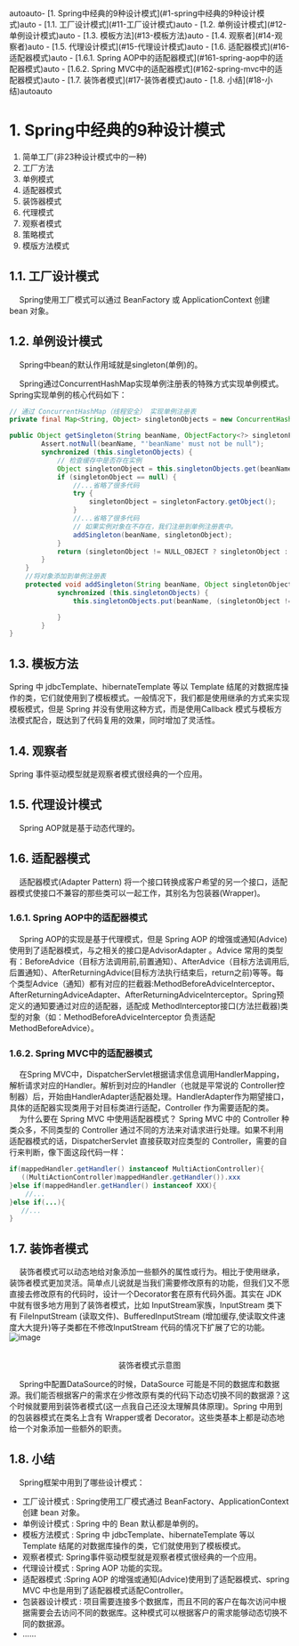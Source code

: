 
<!-- TOC -->autoauto- [1. Spring中经典的9种设计模式](#1-spring中经典的9种设计模式)auto    - [1.1. 工厂设计模式](#11-工厂设计模式)auto    - [1.2. 单例设计模式](#12-单例设计模式)auto    - [1.3. 模板方法](#13-模板方法)auto    - [1.4. 观察者](#14-观察者)auto    - [1.5. 代理设计模式](#15-代理设计模式)auto    - [1.6. 适配器模式](#16-适配器模式)auto        - [1.6.1. Spring AOP中的适配器模式](#161-spring-aop中的适配器模式)auto        - [1.6.2. Spring MVC中的适配器模式](#162-spring-mvc中的适配器模式)auto    - [1.7. 装饰者模式](#17-装饰者模式)auto    - [1.8. 小结](#18-小结)autoauto<!-- /TOC -->




# 1. Spring中经典的9种设计模式
<!--

谈谈Spring中都用到了哪些设计模式？
https://www.cnblogs.com/kyoner/p/10949246.html

Spring
https://zhuanlan.zhihu.com/p/114244039

https://mp.weixin.qq.com/s/w-_D8kU5UbBSVEw0llNCZg

https://mp.weixin.qq.com/s/07A-7BCQz610KIe7ZuvNrQ
-->

1. 简单工厂(非23种设计模式中的一种)
2. 工厂方法
3. 单例模式
4. 适配器模式
5. 装饰器模式
6. 代理模式
7. 观察者模式
8. 策略模式
9. 模版方法模式


## 1.1. 工厂设计模式
&emsp; Spring使用工厂模式可以通过 BeanFactory 或 ApplicationContext 创建 bean 对象。  


## 1.2. 单例设计模式  
&emsp; Spring中bean的默认作用域就是singleton(单例)的。  

&emsp; Spring通过ConcurrentHashMap实现单例注册表的特殊方式实现单例模式。Spring实现单例的核心代码如下：  

```java
// 通过 ConcurrentHashMap（线程安全） 实现单例注册表
private final Map<String, Object> singletonObjects = new ConcurrentHashMap<String, Object>(64);

public Object getSingleton(String beanName, ObjectFactory<?> singletonFactory) {
        Assert.notNull(beanName, "'beanName' must not be null");
        synchronized (this.singletonObjects) {
            // 检查缓存中是否存在实例  
            Object singletonObject = this.singletonObjects.get(beanName);
            if (singletonObject == null) {
                //...省略了很多代码
                try {
                    singletonObject = singletonFactory.getObject();
                }
                //...省略了很多代码
                // 如果实例对象在不存在，我们注册到单例注册表中。
                addSingleton(beanName, singletonObject);
            }
            return (singletonObject != NULL_OBJECT ? singletonObject : null);
        }
    }
    //将对象添加到单例注册表
    protected void addSingleton(String beanName, Object singletonObject) {
            synchronized (this.singletonObjects) {
                this.singletonObjects.put(beanName, (singletonObject != null ? singletonObject : NULL_OBJECT));

            }
        }
}
```

## 1.3. 模板方法  
Spring 中 jdbcTemplate、hibernateTemplate 等以 Template 结尾的对数据库操作的类，它们就使用到了模板模式。一般情况下，我们都是使用继承的方式来实现模板模式，但是 Spring 并没有使用这种方式，而是使用Callback 模式与模板方法模式配合，既达到了代码复用的效果，同时增加了灵活性。  

## 1.4. 观察者
Spring 事件驱动模型就是观察者模式很经典的一个应用。  



## 1.5. 代理设计模式
&emsp; Spring AOP就是基于动态代理的。    


## 1.6. 适配器模式  
<!-- 
适配器模式
https://www.cnblogs.com/kyoner/p/10949246.html
-->
&emsp; 适配器模式(Adapter Pattern) 将一个接口转换成客户希望的另一个接口，适配器模式使接口不兼容的那些类可以一起工作，其别名为包装器(Wrapper)。  

### 1.6.1. Spring AOP中的适配器模式
&emsp; Spring AOP的实现是基于代理模式，但是 Spring AOP 的增强或通知(Advice)使用到了适配器模式，与之相关的接口是AdvisorAdapter 。Advice 常用的类型有：BeforeAdvice（目标方法调用前,前置通知）、AfterAdvice（目标方法调用后,后置通知）、AfterReturningAdvice(目标方法执行结束后，return之前)等等。每个类型Advice（通知）都有对应的拦截器:MethodBeforeAdviceInterceptor、AfterReturningAdviceAdapter、AfterReturningAdviceInterceptor。Spring预定义的通知要通过对应的适配器，适配成 MethodInterceptor接口(方法拦截器)类型的对象（如：MethodBeforeAdviceInterceptor 负责适配 MethodBeforeAdvice）。  

### 1.6.2. Spring MVC中的适配器模式
&emsp; 在Spring MVC中，DispatcherServlet根据请求信息调用HandlerMapping，解析请求对应的Handler。解析到对应的Handler（也就是平常说的 Controller控制器）后，开始由HandlerAdapter适配器处理。HandlerAdapter作为期望接口，具体的适配器实现类用于对目标类进行适配，Controller 作为需要适配的类。   
&emsp; 为什么要在 Spring MVC 中使用适配器模式？ Spring MVC 中的 Controller 种类众多，不同类型的 Controller 通过不同的方法来对请求进行处理。如果不利用适配器模式的话，DispatcherServlet 直接获取对应类型的 Controller，需要的自行来判断，像下面这段代码一样：  

```java
if(mappedHandler.getHandler() instanceof MultiActionController){  
   ((MultiActionController)mappedHandler.getHandler()).xxx  
}else if(mappedHandler.getHandler() instanceof XXX){  
    //...  
}else if(...){  
   //...  
}  
```

## 1.7. 装饰者模式  
&emsp; 装饰者模式可以动态地给对象添加一些额外的属性或行为。相比于使用继承，装饰者模式更加灵活。简单点儿说就是当我们需要修改原有的功能，但我们又不愿直接去修改原有的代码时，设计一个Decorator套在原有代码外面。其实在 JDK 中就有很多地方用到了装饰者模式，比如 InputStream家族，InputStream 类下有 FileInputStream (读取文件)、BufferedInputStream (增加缓存,使读取文件速度大大提升)等子类都在不修改InputStream 代码的情况下扩展了它的功能。  
![image](http://www.wt1814.com/static/view/images/java/design/design-28.png)  
​<center>装饰者模式示意图</center>

&emsp; Spring中配置DataSource的时候，DataSource 可能是不同的数据库和数据源。我们能否根据客户的需求在少修改原有类的代码下动态切换不同的数据源？这个时候就要用到装饰者模式(这一点我自己还没太理解具体原理)。Spring 中用到的包装器模式在类名上含有 Wrapper或者 Decorator。这些类基本上都是动态地给一个对象添加一些额外的职责。  

## 1.8. 小结
&emsp; Spring框架中用到了哪些设计模式：  

* 工厂设计模式 : Spring使用工厂模式通过 BeanFactory、ApplicationContext 创建 bean 对象。  
* 单例设计模式 : Spring 中的 Bean 默认都是单例的。  
* 模板方法模式 : Spring 中 jdbcTemplate、hibernateTemplate 等以 Template 结尾的对数据库操作的类，它们就使用到了模板模式。  
* 观察者模式: Spring事件驱动模型就是观察者模式很经典的一个应用。  
* 代理设计模式 : Spring AOP 功能的实现。  
* 适配器模式 :Spring AOP 的增强或通知(Advice)使用到了适配器模式、spring MVC 中也是用到了适配器模式适配Controller。  
* 包装器设计模式 : 项目需要连接多个数据库，而且不同的客户在每次访问中根据需要会去访问不同的数据库。这种模式可以根据客户的需求能够动态切换不同的数据源。 
* ……


